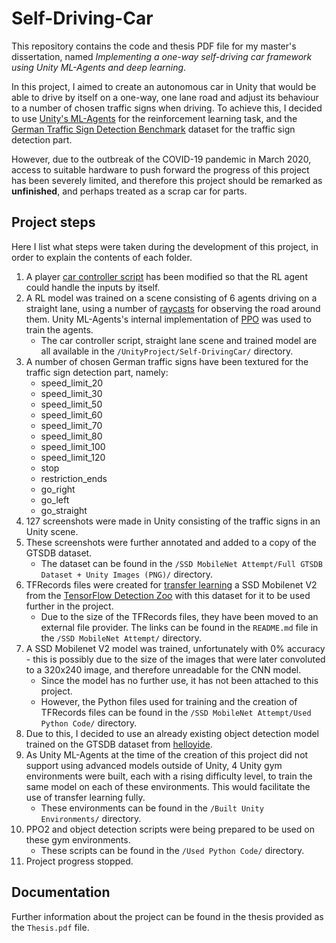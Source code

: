 # Self-Driving-Car
This repository contains the code and thesis PDF file for my master's dissertation, named _Implementing a one-way self-driving car framework using Unity ML-Agents and deep learning_.

In this project, I aimed to create an autonomous car in Unity that would be able to drive by itself on a one-way, one lane road and adjust its behaviour to a number of chosen traffic signs when driving. To achieve this, I decided to use [Unity's ML-Agents](https://unity.com/products/machine-learning-agents) for the reinforcement learning task, and the [German Traffic Sign Detection Benchmark](https://benchmark.ini.rub.de/gtsdb_news.html) dataset for the traffic sign detection part.

However, due to the outbreak of the COVID-19 pandemic in March 2020, access to suitable hardware to push forward the progress of this project has been severely limited, and therefore this project should be remarked as **unfinished**, and perhaps treated as a scrap car for parts.

## Project steps

Here I list what steps were taken during the development of this project, in order to explain the contents of each folder.

1. A player [car controller script](https://assetstore.unity.com/packages/tools/physics/ms-vehicle-system-free-version-90214) has been modified so that the RL agent could handle the inputs by itself.
2. A RL model was trained on a scene consisting of 6 agents driving on a straight lane, using a number of [raycasts](https://docs.unity3d.com/ScriptReference/Physics.Raycast.html) for observing the road around them. Unity ML-Agents's internal implementation of [PPO](https://openai.com/blog/openai-baselines-ppo/) was used to train the agents.
    * The car controller script, straight lane scene and trained model are all available in the `/UnityProject/Self-DrivingCar/` directory.
3. A number of chosen German traffic signs have been textured for the traffic sign detection part, namely:
    * speed_limit_20
    * speed_limit_30
    * speed_limit_50
    * speed_limit_60
    * speed_limit_70
    * speed_limit_80
    * speed_limit_100
    * speed_limit_120
    * stop
    * restriction_ends
    * go_right
    * go_left
    * go_straight
4. 127 screenshots were made in Unity consisting of the traffic signs in an Unity scene.
5. These screenshots were further annotated and added to a copy of the GTSDB dataset.
    * The dataset can be found in the `/SSD MobileNet Attempt/Full GTSDB Dataset + Unity Images (PNG)/` directory.
7. TFRecords files were created for [transfer learning](https://en.wikipedia.org/wiki/Transfer_learning) a SSD Mobilenet V2 from the [TensorFlow Detection Zoo](https://github.com/tensorflow/models/blob/master/research/object_detection/g3doc/tf1_detection_zoo.md) with this dataset for it to be used further in the project.
    * Due to the size of the TFRecords files, they have been moved to an external file provider. The links can be found in the `README.md` file in the `/SSD MobileNet Attempt/` directory.
8. A SSD Mobilenet V2 model was trained, unfortunately with 0% accuracy - this is possibly due to the size of the images that were later convoluted to a 320x240 image, and therefore unreadable for the CNN model.
    * Since the model has no further use, it has not been attached to this project.
    * However, the Python files used for training and the creation of TFRecords files can be found in the `/SSD MobileNet Attempt/Used Python Code/` directory.
9. Due to this, I decided to use an already existing object detection model trained on the GTSDB dataset from [helloyide](https://github.com/helloyide/real-time-German-traffic-sign-recognition).
10. As Unity ML-Agents at the time of the creation of this project did not support using advanced models outside of Unity, 4 Unity gym environments were built, each with a rising difficulty level, to train the same model on each of these environments. This would facilitate the use of transfer learning fully.
    * These environments can be found in the `/Built Unity Environments/` directory.
12. PPO2 and object detection scripts were being prepared to be used on these gym environments.
    * These scripts can be found in the `/Used Python Code/` directory.
14. Project progress stopped.

## Documentation

Further information about the project can be found in the thesis provided as the `Thesis.pdf` file.
